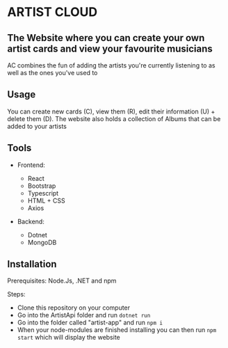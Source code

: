 # ARTIST CLOUD 

## The Website where you can create your own artist cards and view your favourite musicians 

AC combines the fun of adding the artists you're currently listening to as well as the ones you've used to


## Usage 

You can create new cards (C), view them (R), edit their information (U) + delete them (D).
The website also holds a collection of Albums that can be added to your artists


## Tools
 - Frontend:
    - React
    - Bootstrap
    - Typescript
    - HTML + CSS
    - Axios

 - Backend: 
    - Dotnet
    - MongoDB
 

## Installation 

Prerequisites: Node.Js, .NET and npm

Steps: 
 - Clone this repository on your computer 
 - Go into the ArtistApi folder and run ```dotnet run```
 - Go into the folder called "artist-app" and run ```npm i``` 
 - When your node-modules are finished installing you can then run ```npm start``` which will display the website



 







